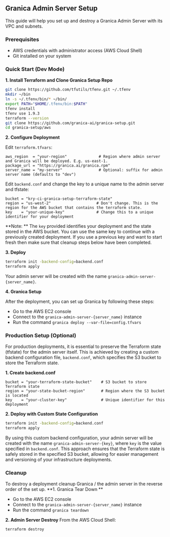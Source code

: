 ## Granica Admin Server Setup

This guide will help you set up and destroy a Granica Admin Server with its VPC and subnets.

### Prerequisites

* AWS credentials with administrator access (AWS Cloud Shell)
* Git installed on your system

### Quick Start (Dev Mode)

**1. Install Terraform and Clone Granica Setup Repo**
```bash
git clone https://github.com/tfutils/tfenv.git ~/.tfenv
mkdir ~/bin
ln -s ~/.tfenv/bin/* ~/bin/
export PATH="$HOME/.tfenv/bin:$PATH"
tfenv install
tfenv use 1.9.3
terraform --version
git clone https://github.com/granica-ai/granica-setup.git
cd granica-setup/aws
```

**2. Configure Deployment**

Edit `terraform.tfvars`:
```hcl
aws_region  = "your-region"              # Region where admin server and Granica will be deployed. E.g. us-east-1.
package_url = "https://granica.ai/granica.rpm"
server_name = "my-server"                # Optional: suffix for admin server name (defaults to "dev")
```

Edit `backend.conf` and change the key to a unique name to the admin server and tfstate:
```hcl
bucket = "kry-ci-granica-setup-terraform-state"
region = "us-west-2"                    # Don't change. This is the region for the AWS bucket that contains the terraform state.
key    = "your-unique-key"              # Change this to a unique identifier for your deployment
```

**Note: ** The `key` provided identifies your deployment and the state stored in the AWS bucket. You can use the same key to continue with a previously created deployment. If you use a previous key and want to start fresh then make sure that cleanup steps below have been completed.

**3. Deploy**
```bash
terraform init -backend-config=backend.conf
terraform apply
```

Your admin server will be created with the name `granica-admin-server-{server_name}`.

**4. Granica Setup**

After the deployment, you can set up Granica by following these steps:

- Go to the AWS EC2 console
- Connect to the `granica-admin-server-{server_name}` instance
- Run the command `granica deploy --var-file=config.tfvars`

### Production Setup (Optional)

For production deployments, it is essential to preserve the Terraform state (tfstate) for the admin server itself. This is achieved by creating a custom backend configuration file, `backend.conf`, which specifies the S3 bucket to store the Terraform state.

**1. Create backend.conf**
```hcl
bucket = "your-terraform-state-bucket"    # S3 bucket to store Terraform state
region = "your-state-bucket-region"       # Region where the S3 bucket is located
key    = "your-cluster-key"               # Unique identifier for this deployment
```

**2. Deploy with Custom State Configuration**
```bash
terraform init -backend-config=backend.conf
terraform apply
```

By using this custom backend configuration, your admin server will be created with the name `granica-admin-server-{key}`, where `key` is the value specified in `backend.conf`. This approach ensures that the Terraform state is safely stored in the specified S3 bucket, allowing for easier management and versioning of your infrastructure deployments.

### Cleanup

To destroy a deployment cleanup Granica / the admin server in the reverse order of the set up.
**1. Granica Tear Down **

- Go to the AWS EC2 console
- Connect to the `granica-admin-server-{server_name}` instance
- Run the command `granica teardown`

**2. Admin Server Destroy**
From the AWS Cloud Shell:
```bash
terraform destroy
```
